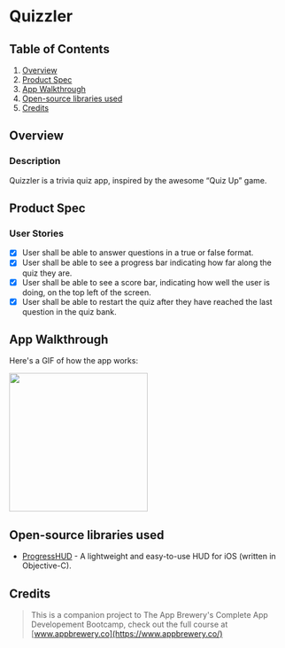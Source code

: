 # Quizzler

## Table of Contents
1. [Overview](#Overview)
2. [Product Spec](#Product-Spec)
3. [App Walkthrough](#App-Walkthrough)
4. [Open-source libraries used](#Open-source-libraries-used)
5. [Credits](#Credits)

## Overview
### Description

Quizzler is a trivia quiz app, inspired by the awesome “Quiz Up” game.

## Product Spec
### User Stories

- [X] User shall be able to answer questions in a true or false format.
- [X] User shall be able to see a progress bar indicating how far along the quiz they are.
- [X] User shall be able to see a score bar, indicating how well the user is doing, on the top left of the screen.
- [X] User shall be able to restart the quiz after they have reached the last question in the quiz bank.

## App Walkthrough

Here's a GIF of how the app works:

<img src="ADD_GIF_LINK" width=250><br>

## Open-source libraries used

- [ProgressHUD](https://github.com/relatedcode/ProgressHUD) - A lightweight and easy-to-use HUD for iOS (written in Objective-C).

## Credits

>This is a companion project to The App Brewery's Complete App Developement Bootcamp, check out the full course at [www.appbrewery.co](https://www.appbrewery.co/)
